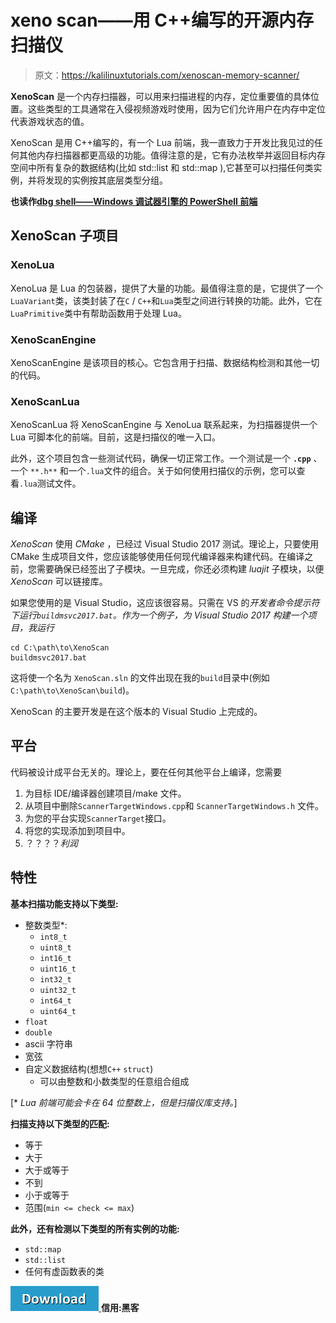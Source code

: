 # xeno scan——用 C++编写的开源内存扫描仪

> 原文：<https://kalilinuxtutorials.com/xenoscan-memory-scanner/>

**XenoScan** 是一个内存扫描器，可以用来扫描进程的内存，定位重要值的具体位置。这些类型的工具通常在入侵视频游戏时使用，因为它们允许用户在内存中定位代表游戏状态的值。

XenoScan 是用 C++编写的，有一个 Lua 前端，我一直致力于开发比我见过的任何其他内存扫描器都更高级的功能。值得注意的是，它有办法枚举并返回目标内存空间中所有复杂的数据结构(比如 std::list 和 std::map ),它甚至可以扫描任何类实例，并将发现的实例按其底层类型分组。

**也读作[dbg shell——Windows 调试器引擎的 PowerShell 前端](https://kalilinuxtutorials.com/dbgshell/)**

## **XenoScan 子项目**

### **XenoLua**

XenoLua 是 Lua 的包装器，提供了大量的功能。最值得注意的是，它提供了一个`LuaVariant`类，该类封装了在`C` / `C++`和`Lua`类型之间进行转换的功能。此外，它在`LuaPrimitive`类中有帮助函数用于处理 Lua。

### **XenoScanEngine**

XenoScanEngine 是该项目的核心。它包含用于扫描、数据结构检测和其他一切的代码。

### **XenoScanLua**

XenoScanLua 将 XenoScanEngine 与 XenoLua 联系起来，为扫描器提供一个 Lua 可脚本化的前端。目前，这是扫描仪的唯一入口。

此外，这个项目包含一些测试代码，确保一切正常工作。一个测试是一个 **`.cpp`** 、一个 `**.h**` 和一个`.lua`文件的组合。关于如何使用扫描仪的示例，您可以查看`.lua`测试文件。

## **编译**

*XenoScan* 使用 *CMake* ，已经过 Visual Studio 2017 测试。理论上，只要使用 CMake 生成项目文件，您应该能够使用任何现代编译器来构建代码。在编译之前，您需要确保已经签出了子模块。一旦完成，你还必须构建 *luajit* 子模块，以便 *XenoScan* 可以链接库。

如果您使用的是 Visual Studio，这应该很容易。只需在 VS 的*开发者命令提示符下运行`buildmsvc2017.bat`。作为一个例子，为 *Visual Studio 2017* 构建一个项目，我运行*

```
cd C:\path\to\XenoScan
buildmsvc2017.bat
```

这将使一个名为 `XenoScan.sln` 的文件出现在我的`build`目录中(例如`C:\path\to\XenoScan\build`)。

XenoScan 的主要开发是在这个版本的 Visual Studio 上完成的。

## **平台**

代码被设计成平台无关的。理论上，要在任何其他平台上编译，您需要

1.  为目标 IDE/编译器创建项目/make 文件。
2.  从项目中删除`ScannerTargetWindows.cpp`和 `ScannerTargetWindows.h` 文件。
3.  为您的平台实现`ScannerTarget`接口。
4.  将您的实现添加到项目中。
5.  ？？？？*利润*

## **特性**

**基本扫描功能支持以下类型:**

*   整数类型*:
    *   `int8_t`
    *   `uint8_t`
    *   `int16_t`
    *   `uint16_t`
    *   `int32_t`
    *   `uint32_t`
    *   `int64_t`
    *   `uint64_t`
*   `float`
*   `double`
*   ascii 字符串
*   宽弦
*   自定义数据结构(想想`C++` `struct`)
    *   可以由整数和小数类型的任意组合组成

[* *Lua 前端可能会卡在 64 位整数上，但是扫描仪库支持。*]

**扫描支持以下类型的匹配:**

*   等于
*   大于
*   大于或等于
*   不到
*   小于或等于
*   范围(`min <= check <= max`)

**此外，还有检测以下类型的所有实例的功能:**

*   `std::map`
*   `std::list`
*   任何有虚函数表的类

[![](img/d861a9096555aeb1980fc054015933d7.png) ](https://github.com/nickcano/XenoScan) **信用:黑客**